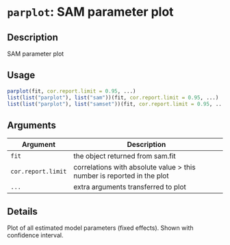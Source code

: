 # `parplot`: SAM parameter plot

## Description


 SAM parameter plot


## Usage

```r
parplot(fit, cor.report.limit = 0.95, ...)
list(list("parplot"), list("sam"))(fit, cor.report.limit = 0.95, ...)
list(list("parplot"), list("samset"))(fit, cor.report.limit = 0.95, ...)
```


## Arguments

Argument      |Description
------------- |----------------
```fit```     |     the object returned from sam.fit
```cor.report.limit```     |     correlations with absolute value > this number is reported in the plot
```...```     |     extra arguments transferred to plot

## Details


 Plot of all estimated model parameters (fixed effects). Shown with confidence interval.


